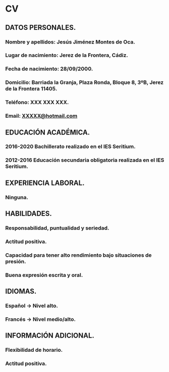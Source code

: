 # CV
## DATOS PERSONALES.
### **Nombre y apellidos:** Jesús Jiménez Montes de Oca.
### Lugar de nacimiento: Jerez de la Frontera, Cádiz.
### Fecha de nacimiento: 28/09/2000.
### Domicilio: Barriada la Granja, Plaza Ronda, Bloque 8, 3ºB, Jerez de la Frontera 11405.
### Teléfono: XXX XXX XXX.
### Email: XXXXX@hotmail.com

## EDUCACIÓN ACADÉMICA.
### 2016-2020 Bachillerato realizado en el IES Seritium.
### 2012-2016 Educación secundaria obligatoria realizada en el IES Seritium.

## EXPERIENCIA LABORAL.
### Ninguna.

## HABILIDADES.
### Responsabilidad, puntualidad y seriedad.
### Actitud positiva.
### Capacidad para tener alto rendimiento bajo situaciones de presión.
### Buena expresión escrita y oral.

## IDIOMAS.
### Español → Nivel alto.
### Francés → Nivel medio/alto.

## INFORMACIÓN ADICIONAL.
### Flexibilidad de horario.
### Actitud positiva.
